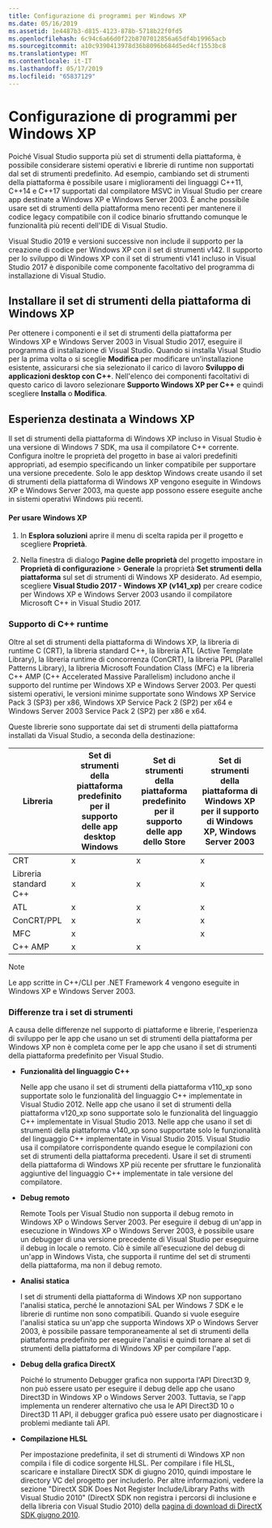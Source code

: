 ```yaml
---
title: Configurazione di programmi per Windows XP
ms.date: 05/16/2019
ms.assetid: 1e4487b3-d815-4123-878b-5718b22f0fd5
ms.openlocfilehash: 6c94c6a66d0f22b8707012856a65df4b19965acb
ms.sourcegitcommit: a10c9390413978d36b8096b684d5ed4cf1553bc8
ms.translationtype: MT
ms.contentlocale: it-IT
ms.lasthandoff: 05/17/2019
ms.locfileid: "65837129"
---
```

# <a name="configuring-programs-for-windows-xp"></a>Configurazione di programmi per Windows XP

Poiché Visual Studio supporta più set di strumenti della piattaforma, è possibile considerare sistemi operativi e librerie di runtime non supportati dal set di strumenti predefinito. Ad esempio, cambiando set di strumenti della piattaforma è possibile usare i miglioramenti dei linguaggi C++11, C++14 e C++17 supportati dal compilatore MSVC in Visual Studio per creare app destinate a Windows XP e Windows Server 2003. È anche possibile usare set di strumenti della piattaforma meno recenti per mantenere il codice legacy compatibile con il codice binario sfruttando comunque le funzionalità più recenti dell'IDE di Visual Studio.

Visual Studio 2019 e versioni successive non include il supporto per la creazione di codice per Windows XP con il set di strumenti v142. Il supporto per lo sviluppo di Windows XP con il set di strumenti v141 incluso in Visual Studio 2017 è disponibile come componente facoltativo del programma di installazione di Visual Studio.

## <a name="install-the-windows-xp-platform-toolset"></a>Installare il set di strumenti della piattaforma di Windows XP

Per ottenere i componenti e il set di strumenti della piattaforma per Windows XP e Windows Server 2003 in Visual Studio 2017, eseguire il programma di installazione di Visual Studio. Quando si installa Visual Studio per la prima volta o si sceglie **Modifica** per modificare un'installazione esistente, assicurarsi che sia selezionato il carico di lavoro **Sviluppo di applicazioni desktop con C++**. Nell'elenco dei componenti facoltativi di questo carico di lavoro selezionare **Supporto Windows XP per C++** e quindi scegliere **Installa** o **Modifica**.

## <a name="windows-xp-targeting-experience"></a>Esperienza destinata a Windows XP

Il set di strumenti della piattaforma di Windows XP incluso in Visual Studio è una versione di Windows 7 SDK, ma usa il compilatore C++ corrente. Configura inoltre le proprietà del progetto in base ai valori predefiniti appropriati, ad esempio specificando un linker compatibile per supportare una versione precedente. Solo le app desktop Windows create usando il set di strumenti della piattaforma di Windows XP vengono eseguite in Windows XP e Windows Server 2003, ma queste app possono essere eseguite anche in sistemi operativi Windows più recenti.

#### <a name="to-target-windows-xp"></a>Per usare Windows XP

1. In **Esplora soluzioni** aprire il menu di scelta rapida per il progetto e scegliere **Proprietà**.

1. Nella finestra di dialogo **Pagine delle proprietà** del progetto impostare in **Proprietà di configurazione** > **Generale** la proprietà **Set strumenti della piattaforma** sul set di strumenti di Windows XP desiderato. Ad esempio, scegliere **Visual Studio 2017 - Windows XP (v141_xp)** per creare codice per Windows XP e Windows Server 2003 usando il compilatore Microsoft C++ in Visual Studio 2017.

### <a name="c-runtime-support"></a>Supporto di C++ runtime

Oltre al set di strumenti della piattaforma di Windows XP, la libreria di runtime C (CRT), la libreria standard C++, la libreria ATL (Active Template Library), la libreria runtime di concorrenza (ConCRT), la libreria PPL (Parallel Patterns Library), la libreria Microsoft Foundation Class (MFC) e la libreria C++ AMP (C++ Accelerated Massive Parallelism) includono anche il supporto del runtime per Windows XP e Windows Server 2003. Per questi sistemi operativi, le versioni minime supportate sono Windows XP Service Pack 3 (SP3) per x86, Windows XP Service Pack 2 (SP2) per x64 e Windows Server 2003 Service Pack 2 (SP2) per x86 e x64.

Queste librerie sono supportate dai set di strumenti della piattaforma installati da Visual Studio, a seconda della destinazione:

|Libreria|Set di strumenti della piattaforma predefinito per il supporto delle app desktop Windows|Set di strumenti della piattaforma predefinito per il supporto delle app dello Store|Set di strumenti della piattaforma di Windows XP per il supporto di Windows XP, Windows Server 2003|
|---|---|---|---|
|CRT|x|x|x|
|Libreria standard C++|x|x|x|
|ATL|x|x|x|
|ConCRT/PPL|x|x|x|
|MFC|x||x|
|C++ AMP|x|x||

> [!NOTE]
> Le app scritte in C++/CLI per .NET Framework 4 vengono eseguite in Windows XP e Windows Server 2003.

### <a name="differences-between-the-toolsets"></a>Differenze tra i set di strumenti

A causa delle differenze nel supporto di piattaforme e librerie, l'esperienza di sviluppo per le app che usano un set di strumenti della piattaforma per Windows XP non è completa come per le app che usano il set di strumenti della piattaforma predefinito per Visual Studio.

- **Funzionalità del linguaggio C++**

   Nelle app che usano il set di strumenti della piattaforma v110\_xp sono supportate solo le funzionalità del linguaggio C++ implementate in Visual Studio 2012. Nelle app che usano il set di strumenti della piattaforma v120\_xp sono supportate solo le funzionalità del linguaggio C++ implementate in Visual Studio 2013. Nelle app che usano il set di strumenti della piattaforma v140\_xp sono supportate solo le funzionalità del linguaggio C++ implementate in Visual Studio 2015. Visual Studio usa il compilatore corrispondente quando esegue le compilazioni con set di strumenti della piattaforma precedenti. Usare il set di strumenti della piattaforma di Windows XP più recente per sfruttare le funzionalità aggiuntive del linguaggio C++ implementate in tale versione del compilatore.

- **Debug remoto**

   Remote Tools per Visual Studio non supporta il debug remoto in Windows XP o Windows Server 2003. Per eseguire il debug di un'app in esecuzione in Windows XP o Windows Server 2003, è possibile usare un debugger di una versione precedente di Visual Studio per eseguirne il debug in locale o remoto. Ciò è simile all'esecuzione del debug di un'app in Windows Vista, che supporta il runtime del set di strumenti della piattaforma, ma non il debug remoto.

- **Analisi statica**

   I set di strumenti della piattaforma di Windows XP non supportano l'analisi statica, perché le annotazioni SAL per Windows 7 SDK e le librerie di runtime non sono compatibili. Quando si vuole eseguire l'analisi statica su un'app che supporta Windows XP o Windows Server 2003, è possibile passare temporaneamente al set di strumenti della piattaforma predefinito per eseguire l'analisi e quindi tornare al set di strumenti della piattaforma di Windows XP per compilare l'app.

- **Debug della grafica DirectX**

   Poiché lo strumento Debugger grafica non supporta l'API Direct3D 9, non può essere usato per eseguire il debug delle app che usano Direct3D in Windows XP o Windows Server 2003. Tuttavia, se l'app implementa un renderer alternativo che usa le API Direct3D 10 o Direct3D 11 API, il debugger grafica può essere usato per diagnosticare i problemi mediante tali API.

- **Compilazione HLSL**

   Per impostazione predefinita, il set di strumenti di Windows XP non compila i file di codice sorgente HLSL. Per compilare i file HLSL, scaricare e installare DirectX SDK di giugno 2010, quindi impostare le directory VC del progetto per includerlo. Per altre informazioni, vedere la sezione "DirectX SDK Does Not Register Include/Library Paths with Visual Studio 2010" (DirectX SDK non registra i percorsi di inclusione e della libreria con Visual Studio 2010) della [pagina di download di DirectX SDK giugno 2010](http://www.microsoft.com/download/details.aspx?displaylang=en&id=6812).
